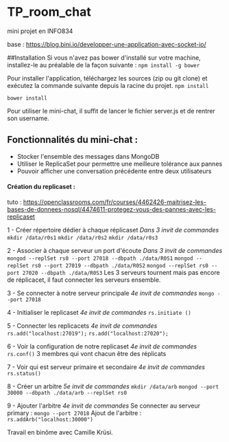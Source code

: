 # TP_room_chat

mini projet en INFO834

base : https://blog.bini.io/developper-une-application-avec-socket-io/

##Installation
Si vous n'avez pas bower d'installé sur votre machine, installez-le au préalable de la façon suivante :
```npm install -g bower```

Pour installer l'application, téléchargez les sources (zip ou git clone) et exécutez la commande suivante depuis la racine du projet.
```npm install```

```bower install```

Pour utiliser le mini-chat, il suffit de lancer le fichier server.js et de rentrer son username.

## Fonctionnalités du mini-chat :

- Stocker l'ensemble des messages dans MongoDB
- Utiliser le ReplicaSet pour permettre une meilleure tolérance aux pannes
- Pouvoir afficher une conversation précédente entre deux utilisateurs

#### Création du replicaset :

tuto : https://openclassrooms.com/fr/courses/4462426-maitrisez-les-bases-de-donnees-nosql/4474611-protegez-vous-des-pannes-avec-les-replicaset

1 - Créer répertoire dédier à chaque réplicaset
*Dans 3 invit de commandes*
```mkdir /data/r0s1```
```mkdir /data/r0s2```
```mkdir /data/r0s3```

2 - Associer à chaque serveur un port d'écoute
*Dans 3 invit de commandes*
```mongod --replSet rs0 --port 27018 --dbpath ./data/R0S1```
```mongod --replSet rs0 --port 27019 --dbpath ./data/R0S2```
```mongod --replSet rs0 --port 27020 --dbpath ./data/R0S3```
Les 3 serveurs tournent mais pas encore de réplicacet, il faut connecter les serveurs ensemble.

3 - Se connecter à notre serveur principale
*4e invit de commandes*
```mongo --port 27018```

4 - Initialiser le replicaset
*4e invit de commandes* 
```rs.initiate ()```

5 - Connecter les replicacets
*4e invit de commandes*
```rs.add("localhost:27019");```
```rs.add("localhost:27020");```

6 - Voir la configuration de notre replicaset
*4e invit de commandes*
```rs.conf()```
3 membres qui vont chacun être des réplicats

7 - Voir qui est serveur primaire et secondaire
*4e invit de commandes*
```rs.status()```

8 - Créer un arbitre
*5e invit de commandes*
```mkdir /data/arb```
```mongod --port 30000 --dbpath ./data/arb --replSet rs0```

9 - Ajouter l'arbitre
*4e invit de commandes*
Se connecter au serveur primary :
```mongo --port 27018```
Ajout de l'arbitre :
```rs.addArb("localhost:30000")```



Travail en binôme avec Camille Krüsi.
